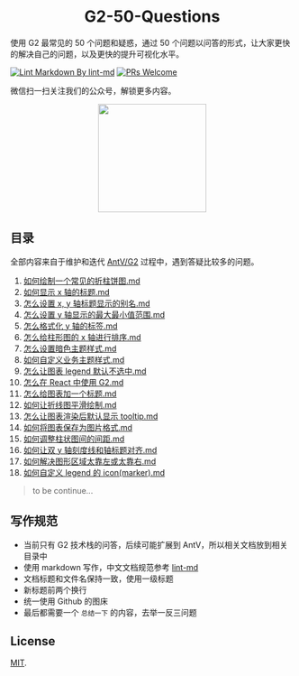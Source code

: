 <h1 align="center"><b>G2-50-Questions</b></h1>

使用 G2 最常见的 50 个问题和疑惑，通过 50 个问题以问答的形式，让大家更快的解决自己的问题，以及更快的提升可视化水平。

[![Lint Markdown By lint-md](https://github.com/hustcc/G2-50-Questions/actions/workflows/syntax.yml/badge.svg)](https://github.com/hustcc/G2-50-Questions/actions/workflows/syntax.yml) [![PRs Welcome](https://img.shields.io/badge/PRs-welcome-brightgreen.svg?style=shields)](https://github.com/hustcc/G2-50-Questions/pulls)

微信扫一扫关注我们的公众号，解锁更多内容。

<p align="center">
  <img src="https://gw.alipayobjects.com/zos/antfincdn/ZKlx96dsfs/qrcode_for_gh_f52d8b6aa591_258.jpg" width="192" height="192" />
</p>


## 目录

全部内容来自于维护和迭代 [AntV/G2](https://github.com/antvis/g2) 过程中，遇到答疑比较多的问题。

<!-- generate toc with scripts -->

01. [如何绘制一个常见的折柱饼图.md](./G2/如何绘制一个常见的折柱饼图.md)
02. [如何显示 x 轴的标题.md](./G2/如何显示%20x%20轴的标题.md)
03. [怎么设置 x, y 轴标题显示的别名.md](./G2/怎么设置%20x,%20y%20轴标题显示的别名.md)
04. [怎么设置 y 轴显示的最大最小值范围.md](./G2/怎么设置%20y%20轴显示的最大最小值范围.md)
05. [怎么格式化 y 轴的标签.md](./G2/怎么格式化%20y%20轴的标签.md)
06. [怎么给柱形图的 x 轴进行排序.md](./G2/怎么给柱形图的%20x%20轴进行排序.md)
07. [怎么设置暗色主题样式.md](./G2/怎么设置暗色主题样式.md)
08. [如何自定义业务主题样式.md](./G2/如何自定义业务主题样式.md)
09. [怎么让图表 legend 默认不选中.md](./G2/怎么让图表%20legend%20默认不选中.md)
10. [怎么在 React 中使用 G2.md](./G2/怎么在%20React%20中使用%20G2.md)
11. [怎么给图表加一个标题.md](./G2/怎么给图表加一个标题.md)
12. [如何让折线图平滑绘制.md](./G2/如何让折线图平滑绘制.md)
13. [怎么让图表渲染后默认显示 tooltip.md](./G2/怎么让图表渲染后默认显示%20tooltip.md)
14. [如何将图表保存为图片格式.md](./G2/如何将图表保存为图片格式.md)
15. [如何调整柱状图间的间距.md](./G2/如何调整柱状图间的间距.md)
16. [如何让双 y 轴刻度线和轴标题对齐.md](./G2/如何让双%20y%20轴刻度线和轴标题对齐.md)
17. [如何解决图形区域太靠左或太靠右.md](./G2/如何解决图形区域太靠左或太靠右.md)
18. [如何自定义 legend 的 icon(marker).md](./G2/如何自定义%20legend%20的%20icon(marker).md)


> to be continue...



## 写作规范

 - 当前只有 G2 技术栈的问答，后续可能扩展到 AntV，所以相关文档放到相关目录中
 - 使用 markdown 写作，中文文档规范参考 [lint-md](https://github.com/lint-md/lint-md#%E6%A3%80%E6%9F%A5%E7%B1%BB%E5%9E%8B)
 - 文档标题和文件名保持一致，使用一级标题
 - 新标题前两个换行
 - 统一使用 Github 的图床
 - 最后都需要一个 `总结一下` 的内容，去举一反三问题


## License

[MIT](https://github.com/hustcc).
